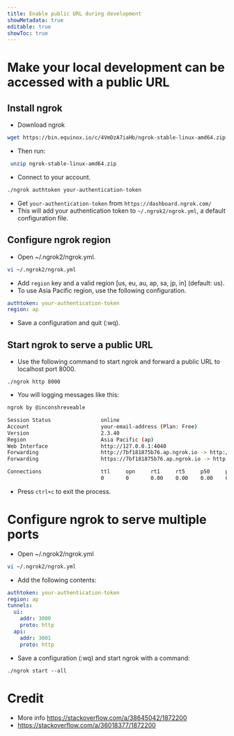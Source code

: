 ```yaml
---
title: Enable public URL during development
showMetadata: true
editable: true
showToc: true
---
```


# Make your local development can be accessed with a public URL

## Install ngrok
- Download ngrok
```sh
wget https://bin.equinox.io/c/4VmDzA7iaHb/ngrok-stable-linux-amd64.zip
```
- Then run:
```sh
 unzip ngrok-stable-linux-amd64.zip
```
- Connect to your account.
```sh
./ngrok authtoken your-authentication-token
```
- Get `your-authentication-token` from `https://dashboard.ngrok.com/`
- This will add your authentication token to `~/.ngrok2/ngrok.yml`, a default configuration file.

## Configure ngrok region
- Open ~/.ngrok2/ngrok.yml.
```sh
vi ~/.ngrok2/ngrok.yml
```
- Add `region` key and a valid region [us, eu, au, ap, sa, jp, in] (default: us).
- To use Asia Pacific region, use the following configuration.
```yml
authtoken: your-authentication-token
region: ap
```
- Save a configuration and quit (:wq).

## Start ngrok to serve a public URL
- Use the following command to start ngrok and forward a public URL to localhost port 8000.
```
./ngrok http 8000
```
- You will logging messages like this:
```sh
ngrok by @inconshreveable

Session Status                online
Account                       your-email-address (Plan: Free)
Version                       2.3.40
Region                        Asia Pacific (ap)
Web Interface                 http://127.0.0.1:4040
Forwarding                    http://7bf181875b76.ap.ngrok.io -> http://localhost:8000
Forwarding                    https://7bf181875b76.ap.ngrok.io -> http://localhost:8000

Connections                   ttl     opn     rt1     rt5     p50     p90
                              0       0       0.00    0.00    0.00    0.00
```
- Press `ctrl+c` to exit the process.

# Configure ngrok to serve multiple ports
- Open ~/.ngrok2/ngrok.yml
```sh
vi ~/.ngrok2/ngrok.yml
```
- Add the following contents:
```yaml
authtoken: your-authentication-token
region: ap
tunnels:
  ui:
    addr: 3000
    proto: http
  api:
    addr: 3001
    proto: http
```
- Save a configuration (:wq) and start ngrok with a command:
```shell
./ngrok start --all
```

# Credit
- More info https://stackoverflow.com/a/38645042/1872200
- https://stackoverflow.com/a/36018377/1872200
